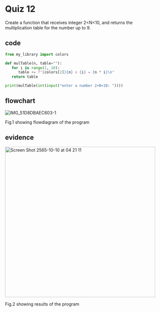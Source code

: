 # Quiz 12

Create a function that receives integer 2<N<10, and returns the multiplication table for the number up to 9.

## code

```py
from my_library import colors

def mulTable(n, table=""):
   for i in range(1, 10):
      table += f"{colors[2]}{n} x {i} = {n * i}\n"
   return table

print(mulTable(int(input("enter a number 2<N<10: "))))                                                                             
```

## flowchart

![IMG_51D8DBAEC603-1](https://user-images.githubusercontent.com/111941936/194778830-e227aba0-16d8-40b8-8399-0562e0214497.jpeg)

Fig.1 showing flowdiagram of the program

## evidence

<img width="492" alt="Screen Shot 2565-10-10 at 04 21 11" src="https://user-images.githubusercontent.com/111941936/194775619-d5aa964b-9f9f-4d7c-a0b8-1eeaeaad3652.png">

Fig.2 showing results of the program
